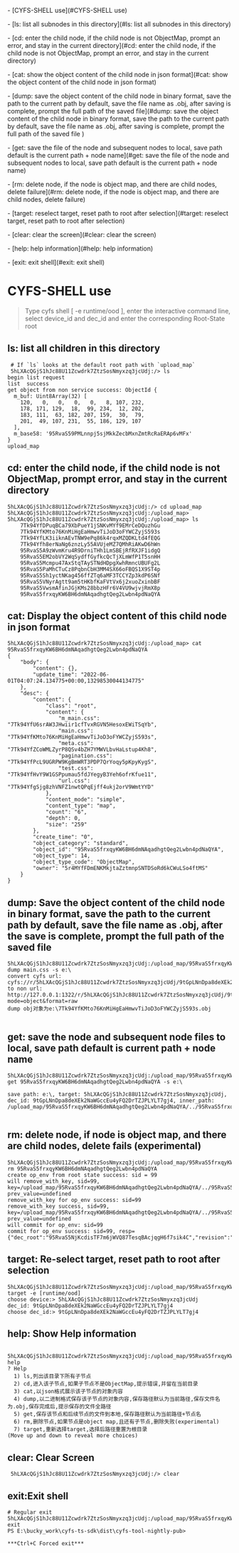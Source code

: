 \- [CYFS-SHELL use](#CYFS-SHELL use)

 \- [ls: list all subnodes in this directory](#ls: list all subnodes in this directory)

 \- [cd: enter the child node, if the child node is not ObjectMap, prompt an error, and stay in the current directory](#cd: enter the child node, if the child node is not ObjectMap, prompt an error, and stay in the current directory)

 \- [cat: show the object content of the child node in json format](#cat: show the object content of the child node in json format)

 \- [dump: save the object content of the child node in binary format, save the path to the current path by default, save the file name as .obj, after saving is complete, prompt the full path of the saved file](#dump: save the object content of the child node in binary format, save the path to the current path by default, save the file name as .obj, after saving is complete, prompt the full path of the saved file )

 \- [get: save the file of the node and subsequent nodes to local, save path default is the current path + node name](#get: save the file of the node and subsequent nodes to local, save path default is the current path + node name)

 \- [rm: delete node, if the node is object map, and there are child nodes, delete failure](#rm: delete node, if the node is object map, and there are child nodes, delete failure)

 \- [target: reselect target, reset path to root after selection](#target: reselect target, reset path to root after selection)

 \- [clear: clear the screen](#clear: clear the screen)

 \- [help: help information](#help: help information)

 \- [exit: exit shell](#exit: exit shell)

# CYFS-SHELL use

> Type cyfs shell [ -e runtime/ood ], enter the interactive command line, select device_id and dec_id and enter the corresponding Root-State root

## ls: list all children in this directory

```shell
 # If `ls` looks at the default root path with `upload_map`
 5hLXAcQGjS1hJc88U11Zcwdrk7ZtzSosNmyxzq3jcUdj:/> ls
begin list request
list  success
get object from non service success: ObjectId {
  m_buf: Uint8Array(32) [
    120,   0,   0,   0,   0,   8, 107, 232,
    178, 171, 129,  18,  99, 234,  12, 202,
    183, 111,  63, 182, 207, 159,  30,  79,
    201,  49, 107, 231,  55, 186, 129, 107
  ],
  m_base58: '95RvaS59PMLnnpj5sjMkkZecbMxnZmtRcRaERAp6vMFx'
}
upload_map
```

## cd: enter the child node, if the child node is not ObjectMap, prompt error, and stay in the current directory

```shell
5hLXAcQGjS1hJc88U11Zcwdrk7ZtzSosNmyxzq3jcUdj:/> cd upload_map
5hLXAcQGjS1hJc88U11Zcwdrk7ZtzSosNmyxzq3jcUdj:/upload_map>
5hLXAcQGjS1hJc88U11Zcwdrk7ZtzSosNmyxzq3jcUdj:/upload_map> ls
    7Tk94YfDPuqBCa79XbPueY1jSNKvMYf9EMrCeDQuzhGu
    7Tk94YfKMto76KnMiHgEaHmwvTiJoD3oFYWCZyjS593s
    7Tk94YfLK3iiknAEvTNW9ePq86k4rqxMZQDKLtd4fEQG
    7Tk94Yfh8erNaNg6znzLy55AVUjeMZ7QMhRiAKwD6hWn
    95RvaS5A9zWvmKru4R9DrniTHh1LmSBEjRfRXJF1idgQ
    95RvaS5EM2obVY2WqSydffGyfkcQcTjXLmWfP1T5snHH
    95RvaS5Mcmpu47AxStqTAySTNdHDpgXwhRmncUBUFg2L
    95RvaS5PaMhCTuCz8PqbnCbH3MM4SX66oFBQS1X9ST4p
    95RvaS5Sh1yctNKag456ffZTq6aMF3TCCYZp3kdP6SNf
    95RvaS5VNyrAgtt9am5tHKbfKaFVtVx6j2xuoZxinbBF
    95RvaS5VwsmAfinJGjKMs28bbzHFr6V4VU9wjvjRmX8p
    95RvaS5frxqyKW6BH6dmNAqadhgtQeg2Lwbn4pdNaQYA

```

## cat: Display the object content of this child node in json format

``` shell
5hLXAcQGjS1hJc88U11Zcwdrk7ZtzSosNmyxzq3jcUdj:/upload_map> cat 95RvaS5frxqyKW6BH6dmNAqadhgtQeg2Lwbn4pdNaQYA
{
    "body": {
        "content": {},
        "update_time": "2022-06-01T04:07:24.134775+00:00,13298530044134775"
    },
    "desc": {
        "content": {
            "class": "root",
            "content": {
                "m_main.css": "7Tk94YfU6srAW3JHwiir1cfTvxRGVN5HesoxEWiTSqYb",
                "main.css": "7Tk94YfKMto76KnMiHgEaHmwvTiJoD3oFYWCZyjS593s",
                "meta.css": "7Tk94YfZCoWMLZyrP8QSv4bZH7YMWVLbvHaLstup4Kh8",
                "pagination.css": "7Tk94YfPcL9UGRPW9KgBmWRT3PDP7QrYoqy5pKpyKygS",
                "test.css": "7Tk94YfHvY9W1GSPpumau5fdJYegyB3Yeh6ofrKfue11",
                "url.css": "7Tk94YfgSjg8zhVNFZ1nwtQPqEjff4ukj2orV9WmtYYD"
            },
            "content_mode": "simple",
            "content_type": "map",
            "count": "6",
            "depth": 0,
            "size": "259"
        },
        "create_time": "0",
        "object_category": "standard",
        "object_id": "95RvaS5frxqyKW6BH6dmNAqadhgtQeg2Lwbn4pdNaQYA",
        "object_type": 14,
        "object_type_code": "ObjectMap",
        "owner": "5r4MYfFDmENKMkjtaZztmnpSNTDSoRd6kCWuLSo4ftMS"
    }
}
```

## dump: Save the object content of the child node in binary format, save the path to the current path by default, save the file name as .obj, after the save is complete, prompt the full path of the saved file

```shell
5hLXAcQGjS1hJc88U11Zcwdrk7ZtzSosNmyxzq3jcUdj:/upload_map/95RvaS5frxqyKW6BH6dmNAqadhgtQeg2Lwbn4pdNaQYA> dump main.css -s e:\
convert cyfs url: cyfs://r/5hLXAcQGjS1hJc88U11Zcwdrk7ZtzSosNmyxzq3jcUdj/9tGpLNnDpa8deXEk2NaWGccEu4yFQ2DrTZJPLYLT7gj4//upload_map/95RvaS5frxqyKW6BH6dmNAqadhgtQeg2Lwbn4pdNaQYA/main.css to non url: http://127.0.0.1:1322/r/5hLXAcQGjS1hJc88U11Zcwdrk7ZtzSosNmyxzq3jcUdj/9tGpLNnDpa8deXEk2NaWGccEu4yFQ2DrTZJPLYLT7gj4//upload_map/95RvaS5frxqyKW6BH6dmNAqadhgtQeg2Lwbn4pdNaQYA/main.css?mode=object&format=raw
dump obj对象为e:\7Tk94YfKMto76KnMiHgEaHmwvTiJoD3oFYWCZyjS593s.obj
 
```

## get: save the node and subsequent node files to local, save path default is current path + node name

```shell
5hLXAcQGjS1hJc88U11Zcwdrk7ZtzSosNmyxzq3jcUdj:/upload_map/95RvaS5frxqyKW6BH6dmNAqadhgtQeg2Lwbn4pdNaQYA/..> get 95RvaS5frxqyKW6BH6dmNAqadhgtQeg2Lwbn4pdNaQYA -s e:\

save path: e:\, target: 5hLXAcQGjS1hJc88U11Zcwdrk7ZtzSosNmyxzq3jcUdj, dec_id: 9tGpLNnDpa8deXEk2NaWGccEu4yFQ2DrTZJPLYLT7gj4, inner_path: /upload_map/95RvaS5frxqyKW6BH6dmNAqadhgtQeg2Lwbn4pdNaQYA/../95RvaS5frxqyKW6BH6dmNAqadhgtQeg2Lwbn4pdNaQYA


```

## rm: delete node, if node is object map, and there are child nodes, delete fails (experimental)

```shell
5hLXAcQGjS1hJc88U11Zcwdrk7ZtzSosNmyxzq3jcUdj:/upload_map/95RvaS5frxqyKW6BH6dmNAqadhgtQeg2Lwbn4pdNaQYA/..> rm 95RvaS5frxqyKW6BH6dmNAqadhgtQeg2Lwbn4pdNaQYA
create op_env from root state success: sid = 99
will remove_with_key, sid=99, key=/upload_map/95RvaS5frxqyKW6BH6dmNAqadhgtQeg2Lwbn4pdNaQYA/../95RvaS5frxqyKW6BH6dmNAqadhgtQeg2Lwbn4pdNaQYA, prev_value=undefined
remove_with_key for op_env success: sid=99
remove_with_key success, sid=99, key=/upload_map/95RvaS5frxqyKW6BH6dmNAqadhgtQeg2Lwbn4pdNaQYA/../95RvaS5frxqyKW6BH6dmNAqadhgtQeg2Lwbn4pdNaQYA, prev_value=undefined
will commit for op_env: sid=99
commit for op_env success: sid=99, resp={"dec_root":"95RvaS5NjKcdisTF7m6jWVQ87TesqBAcjqgH6f7sik4C","revision":"14","root":"95RvaS5NjKcdisTF7m6jWVQ87TesqBAcjqgH6f7sik4C"}
```

## target: Re-select target, reset path to root after selection

```shell
5hLXAcQGjS1hJc88U11Zcwdrk7ZtzSosNmyxzq3jcUdj:/upload_map/95RvaS5frxqyKW6BH6dmNAqadhgtQeg2Lwbn4pdNaQYA/..>  target -e [runtime/ood]
choose device:> 5hLXAcQGjS1hJc88U11Zcwdrk7ZtzSosNmyxzq3jcUdj
dec_id: 9tGpLNnDpa8deXEk2NaWGccEu4yFQ2DrTZJPLYLT7gj4
choose dec_id:> 9tGpLNnDpa8deXEk2NaWGccEu4yFQ2DrTZJPLYLT7gj4
```



## help: Show Help information

```shell
 5hLXAcQGjS1hJc88U11Zcwdrk7ZtzSosNmyxzq3jcUdj:/upload_map/95RvaS5frxqyKW6BH6dmNAqadhgtQeg2Lwbn4pdNaQYA/..> help
? Help 
  1) ls,列出该目录下所有子节点
  2) cd,进入该子节点,如果子节点不是ObjectMap,提示错误,并留在当前目录
  3) cat,以json格式展示该子节点的对象内容
  4) dump,以二进制格式保存该子节点的对象内容,保存路径默认为当前路径,保存文件名为.obj,保存完成后,提示保存的文件全路径
  5) get,保存该节点和后续节点的文件到本地,保存路径默认为当前路径+节点名
  6) rm,删除节点,如果节点是object map,且还有子节点,删除失败(experimental)
  7) target,重新选择target,选择后路径重置为根目录
(Move up and down to reveal more choices)
```

## clear: Clear Screen
```shell
 5hLXAcQGjS1hJc88U11Zcwdrk7ZtzSosNmyxzq3jcUdj:/> clear
```

## exit:Exit shell

```shell
# Regular exit
5hLXAcQGjS1hJc88U11Zcwdrk7ZtzSosNmyxzq3jcUdj:/upload_map/95RvaS5frxqyKW6BH6dmNAqadhgtQeg2Lwbn4pdNaQYA/..> exit
PS E:\bucky_work\cyfs-ts-sdk\dist\cyfs-tool-nightly-pub> 

***Ctrl+C Forced exit***
```

